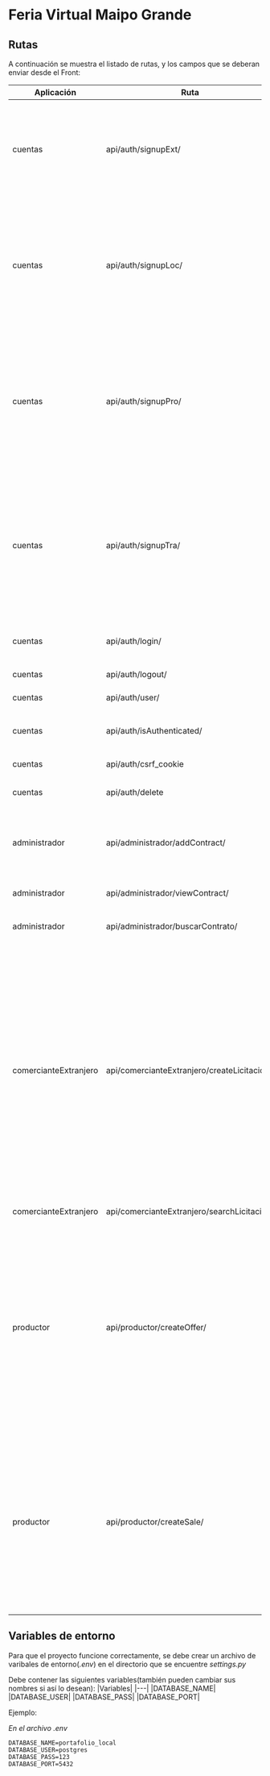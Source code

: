 # Feria Virtual Maipo Grande


## Rutas

A continuación se muestra el listado de rutas, y los campos que se deberan enviar desde el Front:

| Aplicación            	| Ruta                                        	| Parametros                                                                                                                                                                                                                                                                                                                                                       	| Método 	| Función                                                                                                              	| Comentario                                                                                                                                                                                                                                     	|
|-----------------------	|---------------------------------------------	|------------------------------------------------------------------------------------------------------------------------------------------------------------------------------------------------------------------------------------------------------------------------------------------------------------------------------------------------------------------	|--------	|----------------------------------------------------------------------------------------------------------------------	|------------------------------------------------------------------------------------------------------------------------------------------------------------------------------------------------------------------------------------------------	|
| cuentas               	| api/auth/signupExt/                         	| <code>{ <br>'email':'email@email.com',<br>  'password': 'password',<br> 'firstName': 'Juan',<br> 'lastName':'Perez',<br> 'address': 'Calle falsa 123',<br> 'phone': '56911111111',<br> 'country':'Chile' <br>}</code>                                                                                                                                                                                 	| POST   	| Permite registrar una cuenta de tipo Comerciante Extranjero(internacional)                                           	|                                                                                                                                                                                                                                                	|
| cuentas               	| api/auth/signupLoc/                         	| <code>{ <br>'email':'email@email.com',<br>  'password':'password',<br> 'firstName':'Juan',<br> 'lastName':'Perez',<br> 'address':'Calle Falsa 123',<br> 'phone':'56911111111',<br> 'documentNumber':'123456789',<br> 'businessName':'Verduleria Perez',<br> 'rut': '11.111.111-1' <br>}</code>                                                                                                                	| POST   	| Permite registrar una cuenta de tipo Comerciante Local(Nacional)                                                     	|                                                                                                                                                                                                                                                	|
| cuentas               	| api/auth/signupPro/                         	| <code>{ <br>'email':'email@email.com',<br>  'password':'password',<br> 'firstName':'Juan',<br> 'lastName':'Perez',<br> 'address':'Calle Falsa 123',<br> 'phone':'56911111111',<br> 'documentNumber':'123456789',<br> 'businessName':'Cosechas Perez',<br> 'rut': '11.111.111-1',<br> 'productType': 'Naranjas' <br>}</code>                                                                                       	| POST   	| Permite registrar una cuenta de tipo Productor                                                                       	|                                                                                                                                                                                                                                                	|
| cuentas               	| api/auth/signupTra/                         	| <code>{ <br>'email':'email@email.com',<br> 'password':'password',<br> 'firstName':'Juan',<br> 'lastName':'Perez',<br> 'address':'Calle falsa 123',<br> 'phone':'56911111111',<br> 'documentNumber':'123456789',<br> 'rut':'11.111.111-1',<br> 'capacity':'1700',<br> 'size':'28',<br> 'cooling': 'True' <br>}</code>                                                                                                  	| POST   	| Permite registrar una cuenta de tipo Transportista                                                                   	|                                                                                                                                                                                                                                                	|
| cuentas               	| api/auth/login/                             	| <code>{ <br>'email':'email@email.com',<br> 'password':'password' <br>}</code>                                                                                                                                                                                                                                                                                                     	| POST   	| Permite iniciar sesión a través de las credenciales creadas con las rutas de Signup                                  	|                                                                                                                                                                                                                                                	|
| cuentas               	| api/auth/logout/                            	| _No posee parametros_                                                                                                                                                                                                                                                                                                                                            	| POST   	| Permite cerrar la sesión actual                                                                                      	|                                                                                                                                                                                                                                                	|
| cuentas               	| api/auth/user/                              	| _No posee parametros_                                                                                                                                                                                                                                                                                                                                            	| GET    	| Permite retornar los datos del usuario actual                                                                        	|                                                                                                                                                                                                                                                	|
| cuentas               	| api/auth/isAuthenticated/                   	| _No posee parametros_                                                                                                                                                                                                                                                                                                                                            	| GET    	| Permite saber si el usuario actual se encuentra autenticado o es una cuenta anonima                                  	|                                                                                                                                                                                                                                                	|
| cuentas               	| api/auth/csrf_cookie                        	| _No posee parametros_                                                                                                                                                                                                                                                                                                                                            	| GET    	| Permite obtener una cookie CSRF                                                                                      	|                                                                                                                                                                                                                                                	|
| cuentas               	| api/auth/delete                             	| _No posee parametros_                                                                                                                                                                                                                                                                                                                                            	| DELETE 	| Permite eliminar la cuenta del usuario actualmente en sesión                                                         	|                                                                                                                                                                                                                                                	|
| administrador         	| api/administrador/addContract/              	| <code>{ <br> 'companyName':'Cosechas Pérez',<br>  'initDate':'2022-11-24',<br>  'endDate':'2022-11-30',<br>  'fileName':'archivos.png' <br>}</code>                                                                                                                                                                                                                                        	| POST   	| Permite añadir un contrato al sistema                                                                                	|                                                                                                                                                                                                                                                	|
| administrador         	| api/administrador/viewContract/             	| _No posee parametros_                                                                                                                                                                                                                                                                                                                                            	| GET    	| Permite ver todos los contratos ingresados en el sistema                                                             	|                                                                                                                                                                                                                                                	|
| administrador         	| api/administrador/buscarContrato/           	| <code>{ <br> 'companyName':'Cosechas Pérez' <br>}</code>                                                                                                                                                                                                                                                                                                                       	| POST   	| Permite buscar __1__ contrato a través del nombre de la compañia                                                     	|                                                                                                                                                                                                                                                	|
| comercianteExtranjero 	| api/comercianteExtranjero/createLicitacion/ 	| <code>{ <br> 'name':'Compra de Naranjas',<br> 'description':'Se necesitan 3 toneladas de Naranjas',<br> 'country':'Chile',<br> 'region':'Valparaiso',<br> 'city':'San Antonio',<br> 'street':'Calle Falsa 123',<br> 'postalCode':'2660000',<br> 'productList':'Naranjas',<br> 'maxAmount':'3000',<br> 'processStatus':'Publicada',<br> 'initDate':'2022-11-24',<br> 'closeDate':'2022-11-30',<br> 'extranjero': 4 <br>}</code> 	| POST   	| Permite crear una licitación                                                                                         	| -Deberiamos eliminar el campo de region -El campo extranjero se refiere al usuario actual que esta creando la licitacion, más adelante deberá ser un campo read only, y ponerse de manera automatica de acuerdo a los datos del usuario actual 	|
| comercianteExtranjero 	| api/comercianteExtranjero/searchLicitacion/ 	| <code>{ <br> 'id':1 <br>}</code>                                                                                                                                                                                                                                                                                                                                               	| POST   	| Permite buscar una licitación por su ID                                                                              	|                                                                                                                                                                                                                                                	|
| productor             	| api/productor/createOffer/                  	| <code>{ <br> 'name':'',<br>  'description':'',<br>  'productorDescription':'',<br>  'offer':'',<br>  'unitPrice':'',<br> 'adminArchives':'',<br>  'techArchives':'',<br>  'economicArchives':'' <br>}</code>                                                                                                                                                                                               	| POST   	| Permite crear una oferta hacia una licitación creada previamente por un comerciante extranjero                       	| - Falta el campo que identifique la licitación o añadir una relacion uno a muchos con el modelo de la licitación - No sé a que se refieren algunos campos, asi que lo deje en blanco por ahora                                                 	|
| productor             	| api/productor/createSale/                   	| <code>{ <br> 'productor':2,<br> 'name':'Venta de papas',<br> 'stock':'300',<br> 'location':'San Antonio',<br> 'image':'http://127.0.0.1/media/imagen.jpg' <br>}</code>                                                                                                                                                                                                                         	| POST   	| Permite al usuario crear una publicación/venta en el marketplace, a la cual pueden postular los comerciantes locales 	| - El campo productor se refiere al productor que esta creando la venta, que deberia ser el usuario que se encuentra en sesión, este campo debera ser read only y agregado de manera automatica                                                 	|

## Variables de entorno

Para que el proyecto funcione correctamente, se debe crear un archivo de varibales de entorno(_.env_) en el directorio que se encuentre _settings.py_

Debe contener las siguientes variables(también pueden cambiar sus nombres si así lo desean):
|Variables|
|---|
|DATABASE_NAME|
|DATABASE_USER|
|DATABASE_PASS|
|DATABASE_PORT|

Ejemplo:

_En el archivo .env_
```
DATABASE_NAME=portafolio_local
DATABASE_USER=postgres
DATABASE_PASS=123
DATABASE_PORT=5432
```





